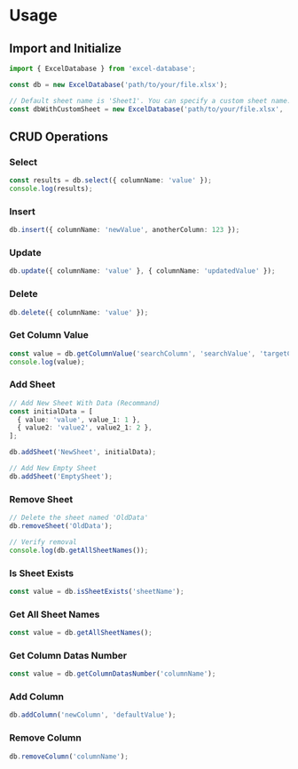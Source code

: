 # Usage

## Import and Initialize

```typescript
import { ExcelDatabase } from 'excel-database';

const db = new ExcelDatabase('path/to/your/file.xlsx');

// Default sheet name is 'Sheet1'. You can specify a custom sheet name:
const dbWithCustomSheet = new ExcelDatabase('path/to/your/file.xlsx', 'CustomSheetName');
```

## CRUD Operations

### Select

```typescript
const results = db.select({ columnName: 'value' });
console.log(results);
```

### Insert

```typescript
db.insert({ columnName: 'newValue', anotherColumn: 123 });
```

### Update

```typescript
db.update({ columnName: 'value' }, { columnName: 'updatedValue' });
```

### Delete

```typescript
db.delete({ columnName: 'value' });
```

### Get Column Value

```typescript
const value = db.getColumnValue('searchColumn', 'searchValue', 'targetColumn');
console.log(value);
```

### Add Sheet

```typescript
// Add New Sheet With Data (Recommand)
const initialData = [
  { value: 'value', value_1: 1 },
  { value2: 'value2', value2_1: 2 },
];

db.addSheet('NewSheet', initialData);

// Add New Empty Sheet
db.addSheet('EmptySheet');
```

### Remove Sheet

```typescript
// Delete the sheet named 'OldData'
db.removeSheet('OldData');

// Verify removal
console.log(db.getAllSheetNames());
```

### Is Sheet Exists

```typescript
const value = db.isSheetExists('sheetName');
```

### Get All Sheet Names

```typescript
const value = db.getAllSheetNames();
```

### Get Column Datas Number

```typescript
const value = db.getColumnDatasNumber('columnName');
```

### Add Column

```typescript
db.addColumn('newColumn', 'defaultValue');
```

### Remove Column

```typescript
db.removeColumn('columnName');
```
